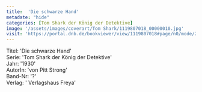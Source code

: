 ```yaml
---
title:  'Die schwarze Hand'
metadate: "hide"
categories: [Tom Shark der König der Detektive]
image: '/assets/images/coverart/Tom Shark/1119807018_00000010.jpg'
visit: 'https://portal.dnb.de/bookviewer/view/1119807018#page/n0/mode/2up'
---
```

Titel: 'Die schwarze Hand' <br>
Serie: 'Tom Shark der König der Detektive' <br>
Jahr: '1930' <br>
AutorIn: 'von Pitt Strong' <br>
Band-Nr: '?' <br>
Verlag: ' Verlagshaus Freya'
